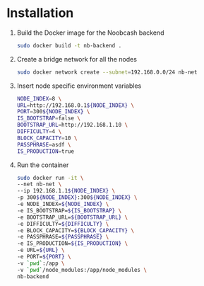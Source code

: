 # Installation

1. Build the Docker image for the Noobcash backend
    ```sh
    sudo docker build -t nb-backend .
    ```

2. Create a bridge network for all the nodes
    ```sh
    sudo docker network create --subnet=192.168.0.0/24 nb-net
    ```

3. Insert node specific environment variables
    ```sh
    NODE_INDEX=8 \
    URL=http://192.168.0.1${NODE_INDEX} \
    PORT=300${NODE_INDEX} \
    IS_BOOTSTRAP=false \
    BOOTSTRAP_URL=http://192.168.1.10 \
    DIFFICULTY=4 \
    BLOCK_CAPACITY=10 \
    PASSPHRASE=asdf \
    IS_PRODUCTION=true
    ```

4. Run the container
    ```sh
    sudo docker run -it \
    --net nb-net \
    --ip 192.168.1.1${NODE_INDEX} \
    -p 300${NODE_INDEX}:300${NODE_INDEX} \
    -e NODE_INDEX=${NODE_INDEX} \
    -e IS_BOOTSTRAP=${IS_BOOTSTRAP} \
    -e BOOTSTRAP_URL=${BOOTSTRAP_URL} \
    -e DIFFICULTY=${DIFFICULTY} \
    -e BLOCK_CAPACITY=${BLOCK_CAPACITY} \
    -e PASSPHRASE=${PASSPHRASE} \
    -e IS_PRODUCTION=${IS_PRODUCTION} \
    -e URL=${URL} \
    -e PORT=${PORT} \
    -v `pwd`:/app \
    -v `pwd`/node_modules:/app/node_modules \
    nb-backend
    ```
